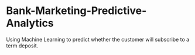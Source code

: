 # Bank-Marketing-Predictive-Analytics
Using Machine Learning to predict whether the customer will subscribe to a term deposit.
